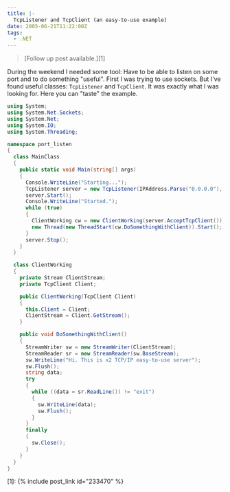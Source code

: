 ```yaml
---
title: |-
  TcpListener and TcpClient (an easy-to-use example)
date: 2005-06-21T11:22:00Z
tags:
  - .NET
---
```

> [Follow up post available.][1]

During the weekend I needed some tool: Have to be able to listen on some port and to do something "useful". First I was trying to use sockets. But I've found useful classes: `TcpListener` and `TcpClient`. It was exactly what I was looking for. Here you can "taste" the example.

```csharp
using System;
using System.Net.Sockets;
using System.Net;
using System.IO;
using System.Threading;

namespace port_listen
{
  class MainClass
  {
    public static void Main(string[] args)
    {
      Console.WriteLine("Starting...");
      TcpListener server = new TcpListener(IPAddress.Parse("0.0.0.0"), 66);
      server.Start();
      Console.WriteLine("Started.");
      while (true)
      {
        ClientWorking cw = new ClientWorking(server.AcceptTcpClient());
        new Thread(new ThreadStart(cw.DoSomethingWithClient)).Start();
      }
      server.Stop();
    }
  }

  class ClientWorking
  {
    private Stream ClientStream;
    private TcpClient Client;

    public ClientWorking(TcpClient Client)
    {
      this.Client = Client;
      ClientStream = Client.GetStream();
    }

    public void DoSomethingWithClient()
    {
      StreamWriter sw = new StreamWriter(ClientStream);
      StreamReader sr = new StreamReader(sw.BaseStream);
      sw.WriteLine("Hi. This is x2 TCP/IP easy-to-use server");
      sw.Flush();
      string data;
      try
      {
        while ((data = sr.ReadLine()) != "exit")
        {
          sw.WriteLine(data);
          sw.Flush();
        }
      }
      finally
      {
        sw.Close();
      }
    }
  }
}
```

[1]: {% include post_link id="233470" %}
